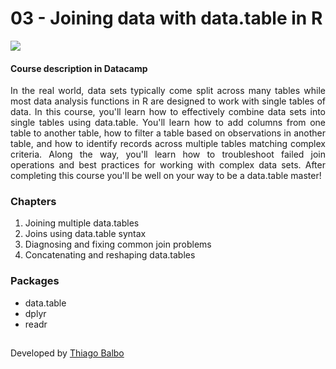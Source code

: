 # 03 - Joining data with data.table in R

![](https://www.datacamp.com/datacamp.png?v=20102020)

#### Course description in Datacamp
<div align="justify">
In the real world, data sets typically come split across many tables while most data analysis functions in R are designed to work with single tables of data. 
  In this course, you'll learn how to effectively combine data sets into single tables using data.table. You'll learn how to add columns from one table to another table, 
  how to filter a table based on observations in another table, and how to identify records across multiple tables matching complex criteria. Along the way, you'll learn how
  to troubleshoot failed join operations and best practices for working with complex data sets. After completing this course you'll be well on your way to be a data.table 
  master!</div>

### Chapters

1. Joining multiple data.tables
2. Joins using data.table syntax
3. Diagnosing and fixing  common join problems 
4. Concatenating and reshaping data.tables

### Packages

- data.table
- dplyr
- readr

##

Developed by [Thiago Balbo](https://github.com/ThiagoBalbo16)
